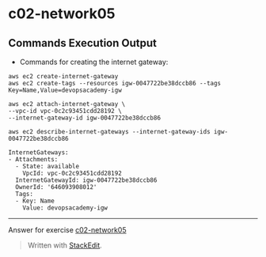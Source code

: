﻿
# c02-network05

## Commands Execution Output

- Commands for creating the internet gateway:
```
aws ec2 create-internet-gateway
aws ec2 create-tags --resources igw-0047722be38dccb86 --tags Key=Name,Value=devopsacademy-igw

aws ec2 attach-internet-gateway \
--vpc-id vpc-0c2c93451cdd28192 \
--internet-gateway-id igw-0047722be38dccb86

aws ec2 describe-internet-gateways --internet-gateway-ids igw-0047722be38dccb86

InternetGateways:
- Attachments:
  - State: available
    VpcId: vpc-0c2c93451cdd28192
  InternetGatewayId: igw-0047722be38dccb86
  OwnerId: '646093908012'
  Tags:
  - Key: Name
    Value: devopsacademy-igw
```



<!-- Don't change anything below this point-->
***
Answer for exercise [c02-network05](https://github.com/devopsacademyau/academy/blob/893381c6f0b69434d9e8597d3d4b1c17f9bc1371/classes/02class/exercises/c02-network05/README.md)

> Written with [StackEdit](https://stackedit.io/).
